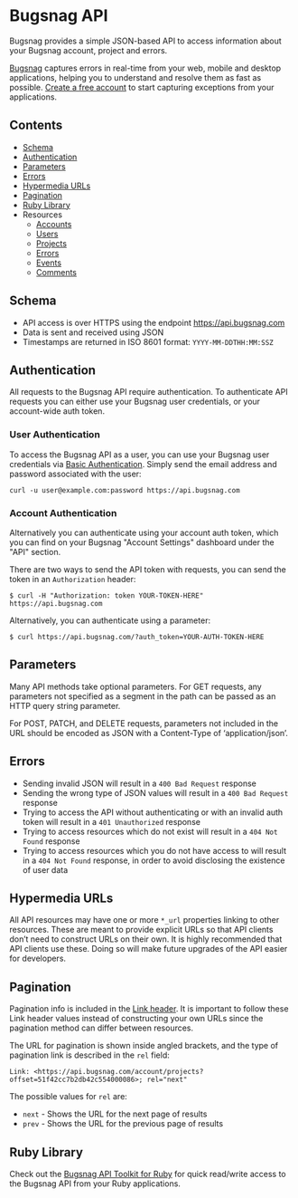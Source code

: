 Bugsnag API
===========

Bugsnag provides a simple JSON-based API to access information about your
Bugsnag account, project and errors.

[Bugsnag](http://bugsnag.com) captures errors in real-time from your web,
mobile and desktop applications, helping you to understand and resolve them
as fast as possible. [Create a free account](https://bugsnag.com) to start
capturing exceptions from your applications.


Contents
--------
-   [Schema](#schema)
-   [Authentication](#authentication)
-   [Parameters](#parameters)
-   [Errors](#errors)
-   [Hypermedia URLs](#hypermedia-urls)
-   [Pagination](#pagination)
-   [Ruby Library](#ruby-library)
-   Resources
    -   [Accounts](accounts.md)
    -   [Users](users.md)
    -   [Projects](projects.md)
    -   [Errors](errors.md)
    -   [Events](events.md)
    -   [Comments](comments.md)


Schema
------

- API access is over HTTPS using the endpoint https://api.bugsnag.com
- Data is sent and received using JSON
- Timestamps are returned in ISO 8601 format: `YYYY-MM-DDTHH:MM:SSZ`


Authentication
--------------

All requests to the Bugsnag API require authentication. To authenticate API requests you can either use your Bugsnag user credentials, or your account-wide auth token.

### User Authentication

To access the Bugsnag API as a user, you can use your Bugsnag user credentials via [Basic Authentication](http://en.wikipedia.org/wiki/Basic_access_authentication). Simply send the email address and password associated with the user:

```shell
curl -u user@example.com:password https://api.bugsnag.com
```

### Account Authentication

Alternatively you can authenticate using your account auth token, which you can find on your Bugsnag "Account Settings" dashboard under the "API" section.

There are two ways to send the API token with requests, you can send the token in an `Authorization` header:

```shell
$ curl -H "Authorization: token YOUR-TOKEN-HERE" https://api.bugsnag.com
```

Alternatively, you can authenticate using a parameter:

```shell
$ curl https://api.bugsnag.com/?auth_token=YOUR-AUTH-TOKEN-HERE
```


Parameters
----------

Many API methods take optional parameters. For GET requests, any parameters not specified as a segment in the path can be passed as an HTTP query string parameter.

For POST, PATCH, and DELETE requests, parameters not included in the URL should be encoded as JSON with a Content-Type of ‘application/json’.


Errors
------

- Sending invalid JSON will result in a `400 Bad Request` response
- Sending the wrong type of JSON values will result in a `400 Bad Request` response
- Trying to access the API without authenticating or with an invalid auth token will result in a `401 Unauthorized` response
- Trying to access resources which do not exist will result in a `404 Not Found` response
- Trying to access resources which you do not have access to will result in a `404 Not Found` response, in order to avoid disclosing the existence of user data


Hypermedia URLs
---------------

All API resources may have one or more `*_url` properties linking to other resources. These are meant to provide explicit URLs so that API clients don’t need to construct URLs on their own. It is highly recommended that API clients use these. Doing so will make future upgrades of the API easier for developers.


Pagination
----------

Pagination info is included in the [Link header](http://tools.ietf.org/html/rfc5988). It is important to follow these Link header values instead of constructing your own URLs since the pagination method can differ between resources.

The URL for pagination is shown inside angled brackets, and the type of pagination link is described in the `rel` field:

```http
Link: <https://api.bugsnag.com/account/projects?offset=51f42cc7b2db42c554000086>; rel="next"
```

The possible values for `rel` are:

- `next` - Shows the URL for the next page of results
- `prev` - Shows the URL for the previous page of results


Ruby Library
------------

Check out the [Bugsnag API Toolkit for Ruby](https://bugsnag.com/docs/api/ruby) for quick read/write access to the Bugsnag API from your Ruby applications.
